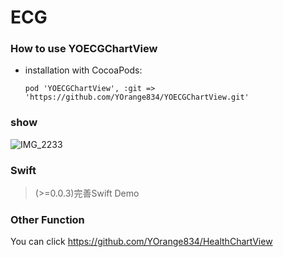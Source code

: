 # ECG

### How to use YOECGChartView

* installation with CocoaPods: 

  ```
  pod 'YOECGChartView', :git => 'https://github.com/YOrange834/YOECGChartView.git'
  ```

  

### show

![IMG_2233](https://github.com/YOrange834/YOECGChartView/blob/main/res/IMG_2233%E5%89%AF%E6%9C%AC.png)



### Swift

> (>=0.0.3)完善Swift Demo



### Other Function 

You can click  https://github.com/YOrange834/HealthChartView

